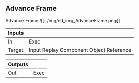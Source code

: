 ## Advance Frame
Advance Frame
![[../img/nd_img_AdvanceFrame.png]]

|Inputs||
|--|--|
| In | Exec |
| Target | Input Replay Component Object Reference |

|Outputs||
|--|--|
| Out | Exec |

